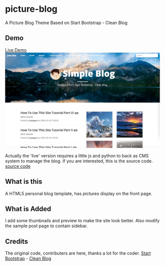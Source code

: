 # picture-blog
A Picture Blog Theme Based on Start Bootstrap - Clean Blog

## Demo
[Live Demo](http://simple-personal-blog.appspot.com/)
![Demo Picture](demopic.jpg)

Actually the 'live' version requires a little js and python to back as CMS system to manage the blog.
If you are interested, this is the source code.
[source code](https://github.com/laalaguer/simple-personal-blog)
## What is this
A HTML5 personal blog template, has pictures display on the front page.

## What is Added
I add some thumbnails and preview to make the site look better. Also modify the sample post page to contain sidebar.

## Credits
The original code, contributers are here, thanks a lot for the coder.
[Start Bootstrap](http://startbootstrap.com/) - [Clean Blog](http://startbootstrap.com/template-overviews/clean-blog/)

